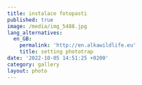 ```yaml
---
title: instalace fotopasti
published: true
image: /media/img_5488.jpg
lang_alternatives:
  en_GB:
    permalink: 'http://en.alkawildlife.eu'
    title: setting phototrap
date: '2022-10-05 14:51:25 +0200'
category: gallery
layout: photo
---
```



